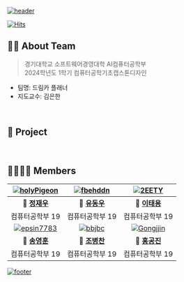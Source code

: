 [![header](https://capsule-render.vercel.app/api?type=waving&color=gradient&customColorList=4&animation=fadeIn&height=230&section=header&text=드림카%20플래너&desc=2024학년도%201학기%20컴퓨터공학심화캡스톤디자인&fontSize=40&fontAlign=50&fontAlignY=33&descSize=20&descAlign=50&descAlignY=55&fontColor=black)](https://github.com/2023-KDH-Capstone-Design)


[![Hits](https://hits.seeyoufarm.com/api/count/incr/badge.svg?url=https%3A%2F%2Fgithub.com%2F2024-KDH-Capstone-Design%2Fhit-counter&count_bg=%2300C9FF&title_bg=%23555555&icon=github.svg&icon_color=%23E7E7E7&title=Hits&edge_flat=false)](https://github.com/2024-KDH-Capstone-Design)

## 💁🏻 About Team
> 경기대학교 소프트웨어경영대학 AI컴퓨터공학부  
> 2024학년도 1학기 컴퓨터공학기초캡스톤디자인
- 팀명: 드림카 플래너
- 지도교수: 김은한

&nbsp;  

## 🚀 Project

&nbsp;  

## 👨‍👩‍👧‍👦 Members
|[![holyPigeon](https://avatars.githubusercontent.com/u/89138189?v=4)](https://github.com/holyPigeon)|[![fbehddn](https://avatars.githubusercontent.com/u/108855080?v=4)](http://github.com/fbehddn)|[![2EETY](https://avatars.githubusercontent.com/u/113500798?v=4)](http://github.com/2EETY)|
|:---:|:---:|:---:|
|**👑 [정재우](http://github.com/holyPigeon)**|**🐝 [유동우](http://github.com/fbehddn)**|**🐝 [이태용](http://github.com/2EETY)**|
|컴퓨터공학부 19|컴퓨터공학부 19|컴퓨터공학부 19|
|[![epsin7783](https://avatars.githubusercontent.com/u/62544043?v=4)](https://github.com/epsin7783)|[![bbjbc](https://avatars.githubusercontent.com/u/102457140?v=4)](http://github.com/bbjbc)|[![Gongjjin](https://avatars.githubusercontent.com/u/116998029?v=4)](http://github.com/Gongjjin)|
|**🐝 [송영훈](http://github.com/epsin7783)**|**🐝 [조병찬](http://github.com/bbjbc)**|**🐝 [홍공진](http://github.com/Gongjjin)**|
|컴퓨터공학부 19|컴퓨터공학부 19|컴퓨터공학부 19|

[![footer](https://capsule-render.vercel.app/api?type=waving&color=gradient&customColorList=4&animation=fadeIn&section=footer)](https://github.com/2023-KDH-Capstone-Design) 
